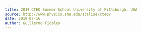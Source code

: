 ```yaml
---
title: 2019 CTEQ Summer School University of Pittsburgh, USA
source: http://www.physics.smu.edu/scalise/cteq/
date: 2019-07-16
author: Guillermo Fidalgo
---
```

